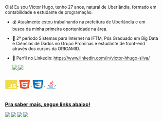Olá! Eu sou Victor Hugo, tenho 27 anos, natural de Uberlândia, formado em contabilidade e estudante de programação.

- 💰 Atualmente estou trabalhando na prefeitura de Uberlândia e em busca da minha primeira oportunidade na área.
- 📖 2º período Sistemas para Internet na IFTM, Pós Graduado em Big Data e Ciências de Dados no Grupo Prominas e estudante de front-end através dos cursos da ORIGAMID.
- 🤝 Perfil no Linkedin: https://www.linkedin.com/in/victor-hhugo-silva/

  <div>
   <a href="https://github.com/VictorHugoSDev">
   <img height="180em" src="https://github-readme-stats.vercel.app/api?username=VictorHugoSDev&show_icons=true&theme=synthwave&include_all_commits=true&count_private=true"/>
   <img height="180em" src="https://github-readme-stats.vercel.app/api/top-langs/?username=VictorHugoSDev&layout=compact&langs_count=6&theme=synthwave"/>

</div>
<div style="display: inline_block"><br>
  <img align="center" alt="Js" height="30" width="40" src="https://raw.githubusercontent.com/devicons/devicon/master/icons/javascript/javascript-plain.svg">
  <img align="center" alt="HTML" height="30" width="40" src="https://raw.githubusercontent.com/devicons/devicon/master/icons/html5/html5-original.svg">
  <img align="center" alt="CSS" height="30" width="40" src="https://raw.githubusercontent.com/devicons/devicon/master/icons/css3/css3-original.svg">
  <img align="center" alt="JAVA" height="30" width="40" src="https://raw.githubusercontent.com/devicons/devicon/master/icons/java/java-original.svg">
</div>
 
 <br>
 
  ### Pra saber mais, segue links abaixo!
 
<div> 
  <a href="https://www.instagram.com/victorhbigas/" target="_blank"><img src="https://img.shields.io/badge/-Instagram-%23E4405F?style=for-the-badge&logo=instagram&logoColor=white" target="_blank"></a>
 <a href="https://discord.com/channels/VictorBigas#4020" target="_blank"><img src="https://img.shields.io/badge/Discord-7289DA?style=for-the-badge&logo=discord&logoColor=white" target="_blank"></a> 
  <a href = "mailto:victorhhugo@hotmail.com"><img src="https://img.shields.io/badge/-Gmail-%23333?style=for-the-badge&logo=gmail&logoColor=white" target="_blank"></a>
  <a href="https://www.linkedin.com/in/victor-hhugo-silva/" target="_blank"><img src="https://img.shields.io/badge/-LinkedIn-%230077B5?style=for-the-badge&logo=linkedin&logoColor=white" target="_blank"></a> 
</div>
